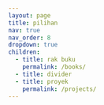 ```yaml
---
layout: page
title: pilihan
nav: true
nav_order: 8
dropdown: true
children:
  - title: rak buku
    permalink: /books/
  - title: divider
  - title: proyek
    permalink: /projects/
---
```

